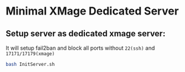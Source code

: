 # Minimal XMage Dedicated Server

## Setup server as dedicated xmage server:
It will setup fail2ban and block all ports without `22(ssh)` and `17171/17179(xmage)`
```bash
bash InitServer.sh
```
